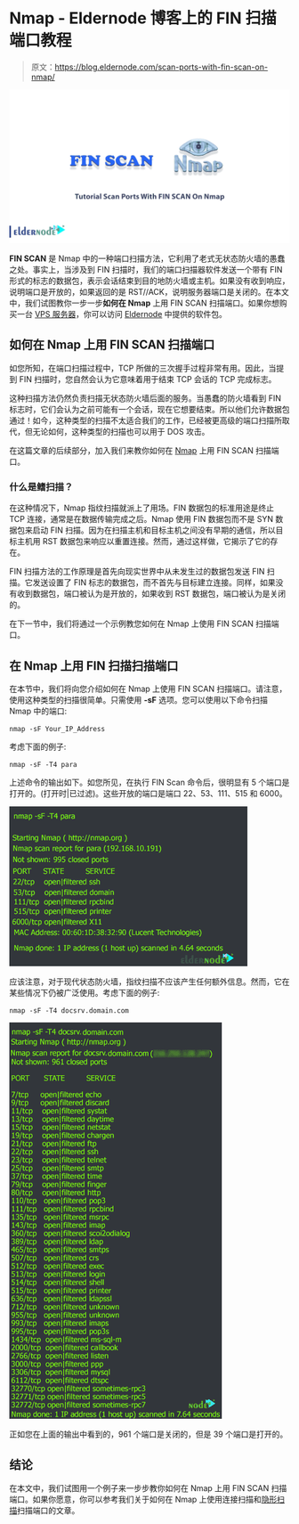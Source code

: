 # Nmap - Eldernode 博客上的 FIN 扫描端口教程

> 原文：<https://blog.eldernode.com/scan-ports-with-fin-scan-on-nmap/>

![Tutorial Scan Ports With FIN SCAN On Nmap](img/c26533e4d7fbe341812b2cc4843c01a1.png)

**FIN SCAN** 是 Nmap 中的一种端口扫描方法，它利用了老式无状态防火墙的愚蠢之处。事实上，当涉及到 FIN 扫描时，我们的端口扫描器软件发送一个带有 FIN 形式的标志的数据包，表示会话结束到目的地防火墙或主机。如果没有收到响应，说明端口是开放的，如果返回的是 RST//ACK，说明服务器端口是关闭的。在本文中，我们试图教你一步一步**如何在 Nmap** 上用 FIN SCAN 扫描端口。如果你想购买一台 [VPS 服务器](https://eldernode.com/vps/)，你可以访问 [Eldernode](https://eldernode.com/) 中提供的软件包。

## **如何在 Nmap 上用 FIN SCAN 扫描端口**

如您所知，在端口扫描过程中，TCP 所做的三次握手过程非常有用。因此，当提到 FIN 扫描时，您自然会认为它意味着用于结束 TCP 会话的 TCP 完成标志。

这种扫描方法仍然负责扫描无状态防火墙后面的服务。当愚蠢的防火墙看到 FIN 标志时，它们会认为之前可能有一个会话，现在它想要结束。所以他们允许数据包通过！如今，这种类型的扫描不太适合我们的工作，已经被更高级的端口扫描所取代，但无论如何，这种类型的扫描也可以用于 DOS 攻击。

在这篇文章的后续部分，加入我们来教你如何在 [Nmap](https://blog.eldernode.com/tag/nmap/) 上用 FIN SCAN 扫描端口。

### **什么是鳍扫描？**

在这种情况下，Nmap 指纹扫描就派上了用场。FIN 数据包的标准用途是终止 TCP 连接，通常是在数据传输完成之后。Nmap 使用 FIN 数据包而不是 SYN 数据包来启动 FIN 扫描。因为在扫描主机和目标主机之间没有早期的通信，所以目标主机用 RST 数据包来响应以重置连接。然而，通过这样做，它揭示了它的存在。

FIN 扫描方法的工作原理是首先向现实世界中从未发生过的数据包发送 FIN 扫描。它发送设置了 FIN 标志的数据包，而不首先与目标建立连接。同样，如果没有收到数据包，端口被认为是开放的，如果收到 RST 数据包，端口被认为是关闭的。

在下一节中，我们将通过一个示例教您如何在 Nmap 上使用 FIN SCAN 扫描端口。

## **在 Nmap 上用 FIN 扫描扫描端口**

在本节中，我们将向您介绍如何在 Nmap 上使用 FIN SCAN 扫描端口。请注意，使用这种类型的扫描很简单。只需使用 **-sF** 选项。您可以使用以下命令扫描 Nmap 中的端口:

```
nmap -sF Your_IP_Address
```

考虑下面的例子:

```
nmap -sF -T4 para
```

上述命令的输出如下。如您所见，在执行 FIN Scan 命令后，很明显有 5 个端口是打开的。(打开时|已过滤)。这些开放的端口是端口 22、53、111、515 和 6000。

![Scan Ports With FIN SCAN On Nmap](img/1afa866b660e5f94fa4d01adc4840db5.png)

应该注意，对于现代状态防火墙，指纹扫描不应该产生任何额外信息。然而，它在某些情况下仍被广泛使用。考虑下面的例子:

```
nmap -sF -T4 docsrv.domain.com
```

![How to Scan Ports With FIN SCAN On Nmap](img/490a5a114a4687e443c767349e6deb89.png)

正如您在上面的输出中看到的，961 个端口是关闭的，但是 39 个端口是打开的。

## 结论

在本文中，我们试图用一个例子来一步步教你如何在 Nmap 上用 FIN SCAN 扫描端口。如果你愿意，你可以参考我们关于如何在 Nmap 上使用连接扫描和[隐形扫描](https://blog.eldernode.com/scan-ports-using-stealth-scan-on-nmap/)扫描端口的文章。